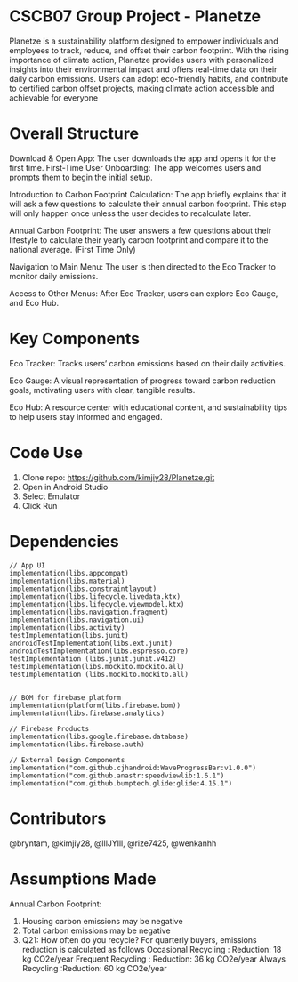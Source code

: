 # CSCB07 Group Project - Planetze
Planetze is a sustainability platform designed to empower individuals and employees to track, reduce, and offset their carbon footprint. With the rising importance of climate action, Planetze provides users with personalized insights into their environmental impact and offers real-time data on their daily carbon emissions. Users can adopt eco-friendly habits, and contribute to certified carbon offset projects, making climate action accessible and achievable for everyone

# Overall Structure
Download & Open App: The user downloads the app and opens it for the first time. First-Time User Onboarding: The app welcomes users and prompts them to begin the initial setup.

Introduction to Carbon Footprint Calculation: The app briefly explains that it will ask a few questions to calculate their annual carbon footprint. This step will only happen once unless the user decides to recalculate later.

Annual Carbon Footprint: The user answers a few questions about their lifestyle to calculate their yearly carbon footprint and compare it to the national average. (First Time Only)

Navigation to Main Menu: The user is then directed to the Eco Tracker to monitor daily emissions.

Access to Other Menus: After Eco Tracker, users can explore Eco Gauge, and Eco Hub.

# Key Components
Eco Tracker: Tracks users’ carbon emissions based on their daily activities.

Eco Gauge: A visual representation of progress toward carbon reduction goals, motivating users with clear, tangible results.

Eco Hub: A resource center with educational content, and sustainability tips to help users stay informed and engaged.

# Code Use
1. Clone repo: https://github.com/kimjiy28/Planetze.git
3. Open in Android Studio
4. Select Emulator
5. Click Run

# Dependencies
    // App UI
    implementation(libs.appcompat)
    implementation(libs.material)
    implementation(libs.constraintlayout)
    implementation(libs.lifecycle.livedata.ktx)
    implementation(libs.lifecycle.viewmodel.ktx)
    implementation(libs.navigation.fragment)
    implementation(libs.navigation.ui)
    implementation(libs.activity)
    testImplementation(libs.junit)
    androidTestImplementation(libs.ext.junit)
    androidTestImplementation(libs.espresso.core)
    testImplementation (libs.junit.junit.v412)
    testImplementation(libs.mockito.mockito.all)
    testImplementation (libs.mockito.mockito.all)


    // BOM for firebase platform
    implementation(platform(libs.firebase.bom))
    implementation(libs.firebase.analytics)

    // Firebase Products
    implementation(libs.google.firebase.database)
    implementation(libs.firebase.auth)

    // External Design Components
    implementation("com.github.cjhandroid:WaveProgressBar:v1.0.0")
    implementation("com.github.anastr:speedviewlib:1.6.1")
    implementation("com.github.bumptech.glide:glide:4.15.1")

# Contributors
@bryntam, @kimjiy28, @lllJYlll, @rize7425, @wenkanhh

# Assumptions Made
Annual Carbon Footprint:
  1. Housing carbon emissions may be negative 
  2. Total carbon emissions may be negative  
  3. Q21: How often do you recycle? For quarterly buyers, emissions reduction is calculated as follows
       Occasional Recycling : Reduction: 18 kg CO2e/year
       Frequent Recycling : Reduction: 36 kg CO2e/year
       Always Recycling :Reduction: 60 kg CO2e/year


